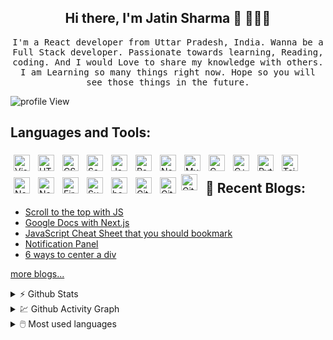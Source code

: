 
<h2 align='center'> Hi there, I'm Jatin Sharma 👋 🧑🏻‍💻 </h2>

<p align="center">
<!--   <img src="https://images.squarespace-cdn.com/content/v1/5769fc401b631bab1addb2ab/1541580611624-TE64QGKRJG8SWAIUS7NS/ke17ZwdGBToddI8pDm48kPoswlzjSVMM-SxOp7CV59BZw-zPPgdn4jUwVcJE1ZvWQUxwkmyExglNqGp0IvTJZamWLI2zvYWH8K3-s_4yszcp2ryTI0HqTOaaUohrI8PI6FXy8c9PWtBlqAVlUS5izpdcIXDZqDYvprRqZ29Pw0o/coding-freak.gif" width=""><br><br> -->
  <samp> I'm a React developer from Uttar Pradesh, India. Wanna be a Full Stack developer. Passionate towards learning, Reading, coding. And I would Love to share my knowledge with others. I am Learning so many things right now. Hope so you will see those things in the future.
  </samp>
  <br>
    
</p>

![profile View](https://komarev.com/ghpvc/?username=j471n&color=green&style=flat-square&label=PROFILE+VIEWS)

## Languages and Tools:
<img align="left" title="Visual Studio Code" width="26px" src="https://cdn.jsdelivr.net/gh/devicons/devicon/icons/vscode/vscode-original.svg" style="padding:5px;" />
<img align="left" title="HTML5" width="26px" src="https://cdn.jsdelivr.net/gh/devicons/devicon/icons/html5/html5-original.svg" style="padding:5px;" />
<img align="left" title="CSS3" width="26px" src="https://cdn.jsdelivr.net/gh/devicons/devicon/icons/css3/css3-original.svg" style="padding:5px;" />
<img align="left" title="Sass" width="26px" src="https://cdn.jsdelivr.net/gh/devicons/devicon/icons/sass/sass-original.svg" style="padding:5px;" />
<img align="left" title="JavaScript" width="26px" src="https://cdn.jsdelivr.net/gh/devicons/devicon/icons/javascript/javascript-original.svg" style="padding:5px;" />
<img align="left" title="React" width="26px" src="https://cdn.jsdelivr.net/gh/devicons/devicon/icons/react/react-original.svg" style="padding:5px;" />
<img align="left" title="Node.js" width="26px" src="https://cdn.jsdelivr.net/gh/devicons/devicon/icons/nodejs/nodejs-original.svg" style="padding:5px;" />
<img align="left" title="MySQL" width="26px" src="https://cdn.jsdelivr.net/gh/devicons/devicon/icons/mysql/mysql-original.svg" style="padding:5px;" />
<img align="left" title="C" width="26px" style="padding:5px;" src="https://cdn.jsdelivr.net/gh/devicons/devicon/icons/c/c-original.svg" />
<img align="left" title="C++" width="26px" style="padding:5px;" src="https://cdn.jsdelivr.net/gh/devicons/devicon/icons/cplusplus/cplusplus-original.svg" />
<img align="left" title="Python" width="26px" style="padding:5px;" src="https://cdn.jsdelivr.net/gh/devicons/devicon/icons/python/python-original.svg" />
<img align="left" title="TailwindCSS" width="26px" style="padding:5px;" src="https://cdn.jsdelivr.net/gh/devicons/devicon/icons/tailwindcss/tailwindcss-plain.svg" />
<img align="left" title="Nextjs" width="26px" style="padding:5px;" src="https://imgur.com/hPofQoP.png" />
<img align="left" title="NextAuth" width="26px" style="padding:5px;" src="https://next-auth.js.org/img/logo/logo-sm.png"/>
<img align="left" title="Firebase" width="26px" style="padding:5px;" src="https://i.imgur.com/ySmf4g5.png" />
<img align="left" title="Sublime Text 3" width="26px" style="padding:5px;" src="https://pbs.twimg.com/media/DJnkUqqVoAAFGQO.png" />                                            
<img align="left" title="bootstrap" width="26px" style="padding:5px;" src="https://img.icons8.com/color/48/000000/bootstrap.png"/>                    
<img align="left" title="Git" width="26px" style="padding:5px;" src="https://cdn.jsdelivr.net/gh/devicons/devicon/icons/git/git-original.svg" />
<img align="left" title="GitHub" width="26px" src="https://user-images.githubusercontent.com/3369400/139448065-39a229ba-4b06-434b-bc67-616e2ed80c8f.png#gh-light-mode-only" style="padding:5px;" />
<img align="left" alt="GitHub" width="26px" src="https://user-images.githubusercontent.com/3369400/139447912-e0f43f33-6d9f-45f8-be46-2df5bbc91289.png#gh-dark-mode-only" style="padding-right:10px;" /> 
<br>

## 📰 Recent Blogs: 
<!-- Dev.to:START -->
- [Scroll to the top with JS](https://dev.to/j471n/scroll-to-the-top-with-js-lgm)
- [Google Docs with Next.js](https://dev.to/j471n/google-docs-with-nextjs-2g0i)
- [JavaScript Cheat Sheet that you should bookmark](https://dev.to/j471n/javascript-cheat-sheet-you-needed-2id)
- [Notification Panel](https://dev.to/j471n/notification-panel-50p6)
- [6 ways to center a div](https://dev.to/j471n/6-ways-to-center-a-div-5fgj)
<!-- Dev.to:END -->

[more blogs...](https://dev.to/j471n)


<details>
  <summary>⚡ Github Stats</summary>
  <img src="https://github-readme-stats.vercel.app/api?username=j471n&show_icons=true&theme=dark&hide_border=true" alt="Jatin's Github Stats" />
</details>

<details>
  <summary>💹 Github Activity Graph</summary>
  <img src="https://activity-graph.herokuapp.com/graph?username=j471n&theme=react-dark" alt="Jatin's Github Activity Graph" />
</details>

<details>
  <summary>🖱️ Most used languages</summary>
  <img src="https://github-readme-stats.vercel.app/api/top-langs?username=j471n&show_icons=true&locale=en&layout=compact&theme=dark" alt="Jatin's Github Activity Graph" />
</details>

